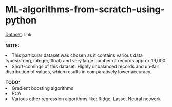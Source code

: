 # ML-algorithms-from-scratch-using-python
<ins>Dataset</ins>: <href>link</href>
<br><br>
<b>NOTE: </b>
<li> This particular dataset was chosen as it contains various data types(string, integer, float) and very large number of records approx 19,000.</li>
<li> Short-comings of this dataset: Highly unbalanced records and un-fair distribution of values, which results in comparatively lower accuracy. </li>
<br>
<b>TODO: </b>
<br>
<li> Gradient boosting algorithms</li>
<li> PCA </li>
<li> Various other regression algorithms like: Ridge, Lasso, Neural network</li>
